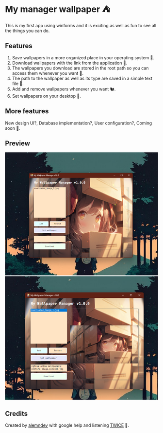 # My manager wallpaper ⛺

This is my first app using winforms and it is exciting as well as fun to see all the things you can do.

## Features

1. Save wallpapers in a more organized place in your operating system 🦦.
2. Download wallpapers with the link from the application 🐧.
3. The wallpapers you download are stored in the root path so you can access them whenever you want 🦜.
4. The path to the wallpaper as well as its type are saved in a simple text file 🐢.
5. Add and remove wallpapers whenever you want 🐿️.
6. Set wallpapers on your desktop 🐋.

## More features

New design UI?, Database implementation?, User configuration?, Coming soon 🐳.

## Preview

<img src='./images/preview_1.png'>
<img src='./images/preview_2.png'>

## Credits

Created by [alemndev](https://github.com/alemndev) with google help and listening [TWICE](https://twice.jype.com/) 🌿.
